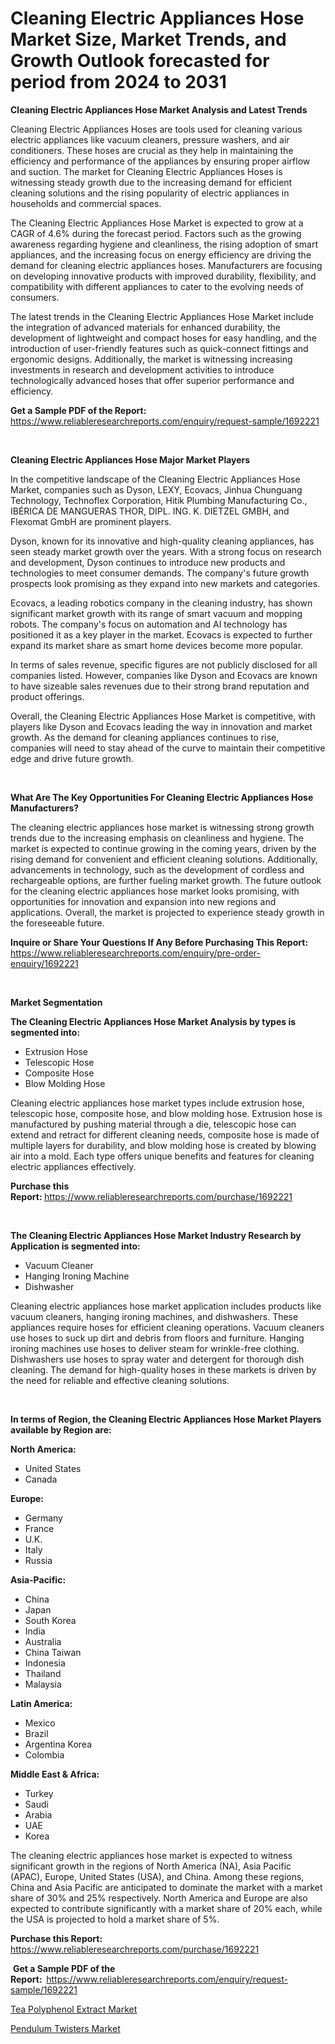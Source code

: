 <p><h1>Cleaning Electric Appliances Hose Market Size, Market Trends, and Growth Outlook forecasted for period from 2024 to 2031</h1></p><p><strong>Cleaning Electric Appliances Hose Market Analysis and Latest Trends</strong></p>
<p><p>Cleaning Electric Appliances Hoses are tools used for cleaning various electric appliances like vacuum cleaners, pressure washers, and air conditioners. These hoses are crucial as they help in maintaining the efficiency and performance of the appliances by ensuring proper airflow and suction. The market for Cleaning Electric Appliances Hoses is witnessing steady growth due to the increasing demand for efficient cleaning solutions and the rising popularity of electric appliances in households and commercial spaces.</p><p>The Cleaning Electric Appliances Hose Market is expected to grow at a CAGR of 4.6% during the forecast period. Factors such as the growing awareness regarding hygiene and cleanliness, the rising adoption of smart appliances, and the increasing focus on energy efficiency are driving the demand for cleaning electric appliances hoses. Manufacturers are focusing on developing innovative products with improved durability, flexibility, and compatibility with different appliances to cater to the evolving needs of consumers.</p><p>The latest trends in the Cleaning Electric Appliances Hose Market include the integration of advanced materials for enhanced durability, the development of lightweight and compact hoses for easy handling, and the introduction of user-friendly features such as quick-connect fittings and ergonomic designs. Additionally, the market is witnessing increasing investments in research and development activities to introduce technologically advanced hoses that offer superior performance and efficiency.</p></p>
<p><strong>Get a Sample PDF of the Report:&nbsp;</strong> <a href="https://www.reliableresearchreports.com/enquiry/request-sample/1692221">https://www.reliableresearchreports.com/enquiry/request-sample/1692221</a></p>
<p>&nbsp;</p>
<p><strong>Cleaning Electric Appliances Hose Major Market Players</strong></p>
<p><p>In the competitive landscape of the Cleaning Electric Appliances Hose Market, companies such as Dyson, LEXY, Ecovacs, Jinhua Chunguang Technology, Technoflex Corporation, Hitik Plumbing Manufacturing Co., IBÉRICA DE MANGUERAS THOR, DIPL. ING. K. DIETZEL GMBH, and Flexomat GmbH are prominent players.</p><p>Dyson, known for its innovative and high-quality cleaning appliances, has seen steady market growth over the years. With a strong focus on research and development, Dyson continues to introduce new products and technologies to meet consumer demands. The company's future growth prospects look promising as they expand into new markets and categories.</p><p>Ecovacs, a leading robotics company in the cleaning industry, has shown significant market growth with its range of smart vacuum and mopping robots. The company's focus on automation and AI technology has positioned it as a key player in the market. Ecovacs is expected to further expand its market share as smart home devices become more popular.</p><p>In terms of sales revenue, specific figures are not publicly disclosed for all companies listed. However, companies like Dyson and Ecovacs are known to have sizeable sales revenues due to their strong brand reputation and product offerings.</p><p>Overall, the Cleaning Electric Appliances Hose Market is competitive, with players like Dyson and Ecovacs leading the way in innovation and market growth. As the demand for cleaning appliances continues to rise, companies will need to stay ahead of the curve to maintain their competitive edge and drive future growth.</p></p>
<p>&nbsp;</p>
<p><strong>What Are The Key Opportunities For Cleaning Electric Appliances Hose Manufacturers?</strong></p>
<p><p>The cleaning electric appliances hose market is witnessing strong growth trends due to the increasing emphasis on cleanliness and hygiene. The market is expected to continue growing in the coming years, driven by the rising demand for convenient and efficient cleaning solutions. Additionally, advancements in technology, such as the development of cordless and rechargeable options, are further fueling market growth. The future outlook for the cleaning electric appliances hose market looks promising, with opportunities for innovation and expansion into new regions and applications. Overall, the market is projected to experience steady growth in the foreseeable future.</p></p>
<p><strong>Inquire or Share Your Questions If Any Before Purchasing This Report:</strong> <a href="https://www.reliableresearchreports.com/enquiry/pre-order-enquiry/1692221">https://www.reliableresearchreports.com/enquiry/pre-order-enquiry/1692221</a></p>
<p>&nbsp;</p>
<p><strong>Market Segmentation</strong></p>
<p><strong>The Cleaning Electric Appliances Hose Market Analysis by types is segmented into:</strong></p>
<p><ul><li>Extrusion Hose</li><li>Telescopic Hose</li><li>Composite Hose</li><li>Blow Molding Hose</li></ul></p>
<p><p>Cleaning electric appliances hose market types include extrusion hose, telescopic hose, composite hose, and blow molding hose. Extrusion hose is manufactured by pushing material through a die, telescopic hose can extend and retract for different cleaning needs, composite hose is made of multiple layers for durability, and blow molding hose is created by blowing air into a mold. Each type offers unique benefits and features for cleaning electric appliances effectively.</p></p>
<p><strong>Purchase this Report:&nbsp;</strong><a href="https://www.reliableresearchreports.com/purchase/1692221">https://www.reliableresearchreports.com/purchase/1692221</a></p>
<p>&nbsp;</p>
<p><strong>The Cleaning Electric Appliances Hose Market Industry Research by Application is segmented into:</strong></p>
<p><ul><li>Vacuum Cleaner</li><li>Hanging Ironing Machine</li><li>Dishwasher</li></ul></p>
<p><p>Cleaning electric appliances hose market application includes products like vacuum cleaners, hanging ironing machines, and dishwashers. These appliances require hoses for efficient cleaning operations. Vacuum cleaners use hoses to suck up dirt and debris from floors and furniture. Hanging ironing machines use hoses to deliver steam for wrinkle-free clothing. Dishwashers use hoses to spray water and detergent for thorough dish cleaning. The demand for high-quality hoses in these markets is driven by the need for reliable and effective cleaning solutions.</p></p>
<p>&nbsp;</p>
<p><strong>In terms of Region, the Cleaning Electric Appliances Hose Market Players available by Region are:</strong></p>
<p>
    <p> <strong> North America: </strong>
        <ul>
            <li>United States</li>
            <li>Canada</li>
        </ul>
        </p> 
    <p> <strong> Europe: </strong>
        <ul>
            <li>Germany</li>
            <li>France</li>
            <li>U.K.</li>
            <li>Italy</li>
            <li>Russia</li>
        </ul>
        </p> 
    <p> <strong> Asia-Pacific: </strong>
        <ul>
            <li>China</li>
            <li>Japan</li>
            <li>South Korea</li>
            <li>India</li>
            <li>Australia</li>
            <li>China Taiwan</li>
            <li>Indonesia</li>
            <li>Thailand</li>
            <li>Malaysia</li>
        </ul>
        </p> 
    <p> <strong> Latin America: </strong>
        <ul>
            <li>Mexico</li>
            <li>Brazil</li>
            <li>Argentina Korea</li>
            <li>Colombia</li>
        </ul>
        </p> 
    <p> <strong> Middle East & Africa: </strong>
        <ul>
            <li>Turkey</li>
            <li>Saudi</li>
            <li>Arabia</li>
            <li>UAE</li>
            <li>Korea</li>
        </ul>
    </p>
    </p>
<p><p>The cleaning electric appliances hose market is expected to witness significant growth in the regions of North America (NA), Asia Pacific (APAC), Europe, United States (USA), and China. Among these regions, China and Asia Pacific are anticipated to dominate the market with a market share of 30% and 25% respectively. North America and Europe are also expected to contribute significantly with a market share of 20% each, while the USA is projected to hold a market share of 5%.</p></p>
<p><strong>Purchase this Report: </strong><a href="https://www.reliableresearchreports.com/purchase/1692221">https://www.reliableresearchreports.com/purchase/1692221</a></p>
<p>&nbsp;<strong>Get a Sample PDF of the Report:&nbsp;&nbsp;</strong><a href="https://www.reliableresearchreports.com/enquiry/request-sample/1692221">https://www.reliableresearchreports.com/enquiry/request-sample/1692221</a></p>
<p><strong></strong></p>
<p><p><a href="https://issuu.com/reportprime-2/docs/tea-polyphenol-extract-market-size-2030.pptx">Tea Polyphenol Extract Market</a></p><p><a href="https://issuu.com/reportprime-2/docs/pendulum-twisters-market-size-2030.pptx">Pendulum Twisters Market</a></p></p>